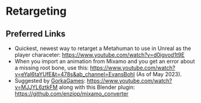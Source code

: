 # Retargeting

## Preferred Links

* Quickest, newest way to retarget a Metahuman to use in Unreal as the player characeter: <https://www.youtube.com/watch?v=d0igvod1t9E>
* When you import an animation from Mixamo and you get an error about a missing root bone, use this: https://www.youtube.com/watch?v=eYal6taYUfE&t=478s&ab_channel=EvansBohl (As of May 2023).
* Suggested by <a href="https://www.youtube.com/@GorkaGames">GorkaGames</a>: https://www.youtube.com/watch?v=MJJYL6ztkFM along with this Blender plugin: https://github.com/enziop/mixamo_converter





